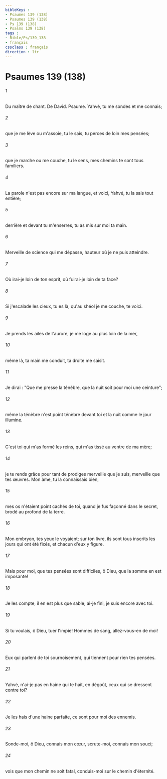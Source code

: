 ```yaml
---
bibleKeys : 
- Psaumes 139 (138)
- Psaumes 139 (138)
- Ps 139 (138)
- Psalms 139 (138)
tags : 
- Bible/Ps/139_138
- français
cssclass : français
direction : ltr
---
```


# Psaumes 139 (138)

###### 1
Du maître de chant. De David. Psaume. Yahvé, tu me sondes et me connais;
###### 2
que je me lève ou m'assoie, tu le sais, tu perces de loin mes pensées;
###### 3
que je marche ou me couche, tu le sens, mes chemins te sont tous familiers.
###### 4
La parole n'est pas encore sur ma langue, et voici, Yahvé, tu la sais tout entière;
###### 5
derrière et devant tu m'enserres, tu as mis sur moi ta main.
###### 6
Merveille de science qui me dépasse, hauteur où je ne puis atteindre.
###### 7
Où irai-je loin de ton esprit, où fuirai-je loin de ta face?
###### 8
Si j'escalade les cieux, tu es là, qu'au shéol je me couche, te voici.
###### 9
Je prends les ailes de l'aurore, je me loge au plus loin de la mer,
###### 10
même là, ta main me conduit, ta droite me saisit.
###### 11
Je dirai : "Que me presse la ténèbre, que la nuit soit pour moi une ceinture";
###### 12
même la ténèbre n'est point ténèbre devant toi et la nuit comme le jour illumine.
###### 13
C'est toi qui m'as formé les reins, qui m'as tissé au ventre de ma mère;
###### 14
je te rends grâce pour tant de prodiges merveille que je suis, merveille que tes œuvres. Mon âme, tu la connaissais bien,
###### 15
mes os n'étaient point cachés de toi, quand je fus façonné dans le secret, brodé au profond de la terre.
###### 16
Mon embryon, tes yeux le voyaient; sur ton livre, ils sont tous inscrits les jours qui ont été fixés, et chacun d'eux y figure.
###### 17
Mais pour moi, que tes pensées sont difficiles, ô Dieu, que la somme en est imposante!
###### 18
Je les compte, il en est plus que sable; ai-je fini, je suis encore avec toi.
###### 19
Si tu voulais, ô Dieu, tuer l'impie! Hommes de sang, allez-vous-en de moi!
###### 20
Eux qui parlent de toi sournoisement, qui tiennent pour rien tes pensées.
###### 21
Yahvé, n'ai-je pas en haine qui te hait, en dégoût, ceux qui se dressent contre toi?
###### 22
Je les hais d'une haine parfaite, ce sont pour moi des ennemis.
###### 23
Sonde-moi, ô Dieu, connais mon cœur, scrute-moi, connais mon souci;
###### 24
vois que mon chemin ne soit fatal, conduis-moi sur le chemin d'éternité.
